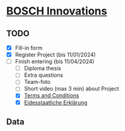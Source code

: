 # [BOSCH Innovations](https://boschinnovationspreis2024.alpha-awards.com/ui/submitter/profile/edit)

## TODO

- [x] Fill-in form
- [x] Register Project      (bis 11/01/2024)
- [ ] Finish entering       (bis 11/04/2024)
  - [ ] Diploma thesis
  - [ ] Extra questions
  - [ ] Team-foto
  - [ ] Short video (max 3 min) about Project
  - [x] [Terms and Conditions](./bestaetigung_teilnahmebedingungen.pdf)
  - [x] [Eidesstaatliche Erklärung](./eidesstaatliche_erklaerung.pdf)

## Data
